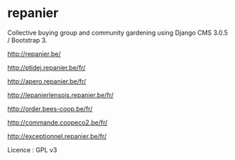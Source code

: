 repanier
========

Collective buying group and community gardening using Django CMS 3.0.5 / Bootstrap 3.

http://repanier.be/

http://ptidej.repanier.be/fr/

http://apero.repanier.be/fr/

http://lepanierlensois.repanier.be/fr/

http://order.bees-coop.be/fr/

http://commande.coopeco2.be/fr/

http://exceptionnel.repanier.be/fr/


Licence : GPL v3
